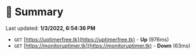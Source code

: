 # 📖 Summary
Last updated: **1/3/2022, 6:54:36 PM**

- `GET` [https://uptimerfree.tk](https://uptimerfree.tk) - **Up** (976ms)
- `GET` [https://monitoruptimer.tk](https://monitoruptimer.tk) - **Down** (63ms)
